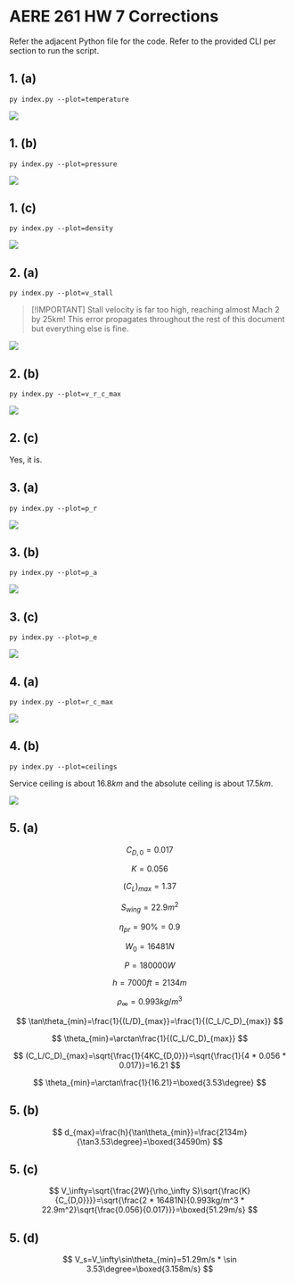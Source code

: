 # AERE 261 HW 7 Corrections

Refer the adjacent Python file for the code. Refer to the provided CLI per section to run the script.

## 1. (a)

`py index.py --plot=temperature`

![](https://i.imgur.com/JjfCAv8.png)

## 1. (b)

`py index.py --plot=pressure`

![](https://i.imgur.com/47g5CXB.png)

## 1. (c)

`py index.py --plot=density`

![](https://i.imgur.com/r91RnYE.png)

## 2. (a)

`py index.py --plot=v_stall`

> [!IMPORTANT] Stall velocity is far too high, reaching almost Mach 2 by 25km! This error propagates throughout the rest of this document but everything else is fine.

![](https://i.imgur.com/tXf3J3g.png)

## 2. (b)

`py index.py --plot=v_r_c_max`

![](https://i.imgur.com/7IhKa87.png)

## 2. (c)

Yes, it is.

## 3. (a)

`py index.py --plot=p_r`

![](https://i.imgur.com/1fkANzm.png)

## 3. (b)

`py index.py --plot=p_a`

![](https://i.imgur.com/CF5b2O7.png)

## 3. (c)

`py index.py --plot=p_e`

![](https://i.imgur.com/TWeR79O.png)

## 4. (a)

`py index.py --plot=r_c_max`

![](https://i.imgur.com/FdF0Z8Q.png)

## 4. (b)

`py index.py --plot=ceilings`

Service ceiling is about $16.8km$ and the absolute ceiling is about $17.5km$.

![](https://i.imgur.com/iOO1UBp.png)

## 5. (a)

$$
C_{D,0}=0.017
$$

$$
K=0.056
$$

$$
(C_L)_{max}=1.37
$$

$$
S_{wing}=22.9m^2
$$

$$
\eta_{pr}=90\%=0.9
$$

$$
W_0=16481N
$$

$$
P=180000W
$$

$$
h=7000ft=2134m
$$

$$
\rho_\infty=0.993kg/m^3
$$

$$
\tan\theta_{min}=\frac{1}{(L/D)_{max}}=\frac{1}{(C_L/C_D)_{max}}
$$

$$
\theta_{min}=\arctan\frac{1}{(C_L/C_D)_{max}}
$$

$$
(C_L/C_D)_{max}=\sqrt{\frac{1}{4KC_{D,0}}}=\sqrt{\frac{1}{4 * 0.056 * 0.017}}=16.21
$$

$$
\theta_{min}=\arctan\frac{1}{16.21}=\boxed{3.53\degree}
$$

## 5. (b)

$$
d_{max}=\frac{h}{\tan\theta_{min}}=\frac{2134m}{\tan3.53\degree}=\boxed{34590m}
$$

## 5. (c)

$$
V_\infty=\sqrt{\frac{2W}{\rho_\infty S}\sqrt{\frac{K}{C_{D,0}}}}=\sqrt{\frac{2 * 16481N}{0.993kg/m^3 * 22.9m^2}\sqrt{\frac{0.056}{0.017}}}=\boxed{51.29m/s}
$$

## 5. (d)

$$
V_s=V_\infty\sin\theta_{min}=51.29m/s * \sin 3.53\degree=\boxed{3.158m/s}
$$
